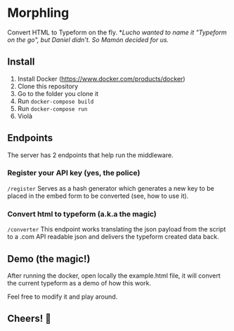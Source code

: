 # Morphling
Convert HTML to Typeform on the fly.
**Lucho wanted to name it "Typeform on the go", but Daniel didn't. So Mamón decided for us.*

## Install
1. Install Docker (https://www.docker.com/products/docker)
2. Clone this repository
3. Go to the folder you clone it
4. Run `docker-compose build`
5. Run `docker-compose run`
6. Violà

## Endpoints
The server has 2 endpoints that help run the middleware.
### Register your API key (yes, the police)
`/register`
Serves as a hash generator which generates a new key to be placed in the embed form to be converted (see, how to use it).
### Convert html to typeform (a.k.a the magic)
`/converter`
This endpoint works translating the json payload from the script to a .com API readable json and delivers the typeform created data back.

## Demo (the magic!)
After running the docker, open locally the example.html file, it will convert the current typeform as a demo of how this work. 

Feel free to modify it and play around.

## Cheers! 🍻
